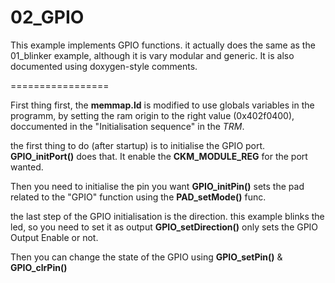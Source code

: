 02_GPIO
=================

This example implements GPIO functions. it actually does the same as the 01_blinker example, although it is vary modular and generic. 
It is also documented using doxygen-style comments.

=================

First thing first, the **memmap.ld** is modified to use globals variables in the programm, by setting the ram origin to the right value (0x402f0400), doccumented in the "Initialisation sequence" in the *TRM*. 

the first thing to do (after startup) is to initialise the GPIO port. 
**GPIO_initPort()** does that. It enable the **CKM_MODULE_REG** for the port wanted.

Then you need to initialise the pin you want
**GPIO_initPin()** sets the pad related to the "GPIO" function using the **PAD_setMode()** func.

the last step of the GPIO initialisation is the direction. this example blinks the led, so you need to set it as output
**GPIO_setDirection()** only sets the GPIO Output Enable or not.

Then you can change the state of the GPIO using **GPIO_setPin()** & **GPIO_clrPin()**